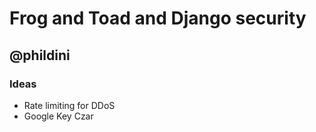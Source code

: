 # Frog and Toad and Django security
## @phildini

### Ideas

* Rate limiting for DDoS
* Google Key Czar
